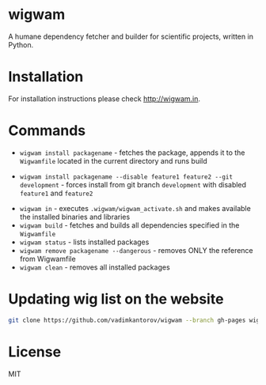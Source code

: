 # wigwam
A humane dependency fetcher and builder for scientific projects, written in Python.

# Installation
For installation instructions please check http://wigwam.in.

# Commands
 - ```wigwam install packagename``` - fetches the package, appends it to the ```Wigwamfile``` located in the current directory and runs build
  * ```wigwam install packagename --disable feature1 feature2 --git development``` - forces install from git branch `development` with disabled `feature1` and `feature2`
 - ```wigwam in``` - executes ```.wigwam/wigwam_activate.sh``` and makes available the installed binaries and libraries
 - ```wigwam build``` - fetches and builds all dependencies specified in the ```Wigwamfile```
 - ```wigwam status``` - lists installed packages
 - ```wigwam remove packagename --dangerous``` - removes ONLY the reference from Wigwamfile
 - ```wigwam clean``` - removes all installed packages
 
# Updating wig list on the website
```bash
git clone https://github.com/vadimkantorov/wigwam --branch gh-pages wigwam_site_update && cd wigwam_site_update && wigwam search --json > _data/wigs.json && git commit -a -m 'Update wigs.json by "wigwam search --json"' && git push && cd .. || rm -rf wigwam_site_update
```

# License
MIT
